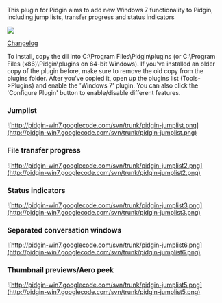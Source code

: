This plugin for Pidgin aims to add new Windows 7 functionality to Pidgin, including jump lists, transfer progress and status indicators

[![](https://www.paypal.com/en_US/i/btn/btn_donateCC_LG_global.gif)](https://www.paypal.com/cgi-bin/webscr?cmd=_s-xclick&hosted_button_id=E4YHWTXKQ2KH8)

[Changelog](http://code.google.com/p/pidgin-win7/wiki/Changelog?tm=0)

To install, copy the dll into C:\Program Files\Pidgin\plugins (or C:\Program Files (x86)\Pidgin\plugins on 64-bit Windows).  If you've installed an older copy of the plugin before, make sure to remove the old copy from the plugins folder.
After you've copied it, open up the plugins list (Tools->Plugins) and enable the 'Windows 7' plugin.  You can also click the 'Configure Plugin' button to enable/disable different features.


### Jumplist ###
![http://pidgin-win7.googlecode.com/svn/trunk/pidgin-jumplist.png](http://pidgin-win7.googlecode.com/svn/trunk/pidgin-jumplist.png)


### File transfer progress ###
![http://pidgin-win7.googlecode.com/svn/trunk/pidgin-jumplist2.png](http://pidgin-win7.googlecode.com/svn/trunk/pidgin-jumplist2.png)


### Status indicators ###
![http://pidgin-win7.googlecode.com/svn/trunk/pidgin-jumplist3.png](http://pidgin-win7.googlecode.com/svn/trunk/pidgin-jumplist3.png)

### Separated conversation windows ###
![http://pidgin-win7.googlecode.com/svn/trunk/pidgin-jumplist6.png](http://pidgin-win7.googlecode.com/svn/trunk/pidgin-jumplist6.png)

### Thumbnail previews/Aero peek ###
![http://pidgin-win7.googlecode.com/svn/trunk/pidgin-jumplist5.png](http://pidgin-win7.googlecode.com/svn/trunk/pidgin-jumplist5.png)